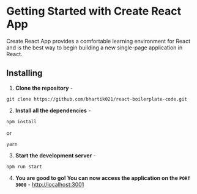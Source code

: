 # Getting Started with Create React App
Create React App provides a comfortable learning environment for React and is the best way to begin building a new single-page application in React.

## Installing 

1. **Clone the repository** - 
```
git clone https://github.com/bhartik021/react-boilerplate-code.git
```

2. **Install all the dependencies** -
```
npm install
```

or

```
yarn
```

3. **Start the development server** - 

```
npm run start
```

4. **You are good to go! You can now access the application on the `PORT 3000`** - [http://localhost:3001](http://localhost:3000)
